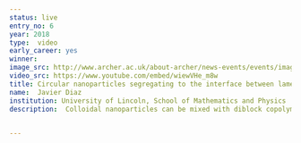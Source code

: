```yaml
---
status: live
entry_no: 6
year: 2018
type:  video
early_career: yes
winner: 
image_src: http://www.archer.ac.uk/about-archer/news-events/events/image-comp/gallery-2018/06_Entry_800.jpg
video_src: https://www.youtube.com/embed/wiewVHe_m8w
title: Circular nanoparticles segregating to the interface between lamellar diblock copolymer domains. 
name:  Javier Diaz
institution: University of Lincoln, School of Mathematics and Physics
description:  Colloidal nanoparticles can be mixed with diblock copolymers to produce highly ordered polymer nanocomposite materials. This video shows a simulation of a low concentration of colloids that segregate to the interface between a symmetrical lamella-forming diblock copolymer. The result of this co-assembly is a system with highly localized colloids.  

  
---
```

